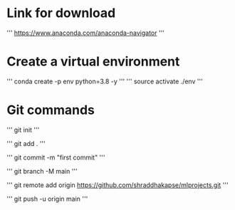 # Link for download

'''
https://www.anaconda.com/anaconda-navigator
'''

# Create a virtual environment

'''
conda create -p env python=3.8 -y
'''
'''
source activate ./env
'''



# Git commands

'''
git init
'''

'''
git add .
'''

'''
git commit -m "first  commit"
'''

'''
git branch -M main
'''

'''
git remote add origin https://github.com/shraddhakapse/mlprojects.git
'''


'''
git push -u origin main
'''
